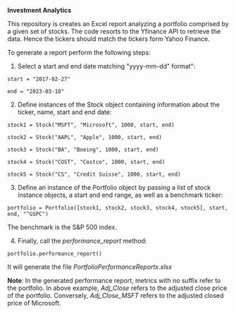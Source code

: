 **Investment Analytics**


This repository is creates an Excel report analyzing a portfolio comprised by a given set of stocks.
The code resorts to the Yfinance API to retrieve the data. Hence the tickers should match the tickers form Yahoo Finance.

To generate a report perform the following steps:

1) Select a start and end date matching "yyyy-mm-dd" format":

`start = "2017-02-27" `

`end = "2023-03-18"`

2) Define instances of the Stock object containing information about the ticker, name, start and end date:

`stock1 = Stock("MSFT", "Microsoft", 1000, start, end)`

`stock2 = Stock("AAPL", "Apple", 1000, start, end)`

`stock3 = Stock("BA", "Boeing", 1000, start, end)`

`stock4 = Stock("COST", "Costco", 1000, start, end)`

`stock5 = Stock("CS", "Credit Suisse", 1000, start, end)`

3) Define an instance of the Portfolio object by passing a list of stock instance objects, a start and end range, as well as a benchmark ticker:

`portfolio = Portfolio([stock1, stock2, stock3, stock4, stock5], start, end, "^GSPC")`

The benchmark is the S&P 500 index.

4) Finally, call the _performance_report_ method:

`portfolio.performance_report()`

It will generate the file _PortfolioPerformanceReportx.xlsx_

**Note**: In the generated performance report, metrics with no suffix refer to the portfolio. In above example, _Adj_Close_ refers to the adjusted close price of the portfolio. Conversely, _Adj_Close_MSFT_ refers to the adjusted closed price of Microsoft.